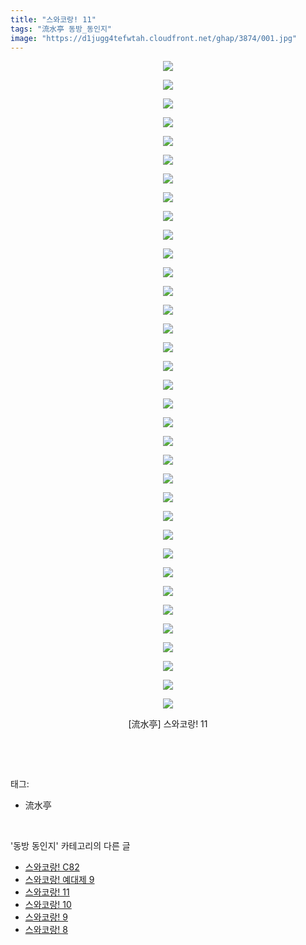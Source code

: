 ```yaml
---
title: "스와코랑! 11"
tags: "流水亭 동방_동인지"
image: "https://d1jugg4tefwtah.cloudfront.net/ghap/3874/001.jpg"
---
```

<div class="article">
<p style="text-align: center; clear: none; float: none;"><img src="{{ site.imgserver11 }}/ghap/3874/001.jpg"/></p>
<p style="text-align: center; clear: none; float: none;"><img src="{{ site.imgserver11 }}/ghap/3874/002.jpg"/></p>
<p style="text-align: center; clear: none; float: none;"><img src="{{ site.imgserver11 }}/ghap/3874/003.jpg"/></p>
<p style="text-align: center; clear: none; float: none;"><img src="{{ site.imgserver11 }}/ghap/3874/004.jpg"/></p>
<p style="text-align: center; clear: none; float: none;"><img src="{{ site.imgserver11 }}/ghap/3874/005.jpg"/></p>
<p style="text-align: center; clear: none; float: none;"><img src="{{ site.imgserver11 }}/ghap/3874/006.jpg"/></p>
<p style="text-align: center; clear: none; float: none;"><img src="{{ site.imgserver11 }}/ghap/3874/007.jpg"/></p>
<p style="text-align: center; clear: none; float: none;"><img src="{{ site.imgserver11 }}/ghap/3874/008.jpg"/></p>
<p style="text-align: center; clear: none; float: none;"><img src="{{ site.imgserver11 }}/ghap/3874/009.jpg"/></p>
<p style="text-align: center; clear: none; float: none;"><img src="{{ site.imgserver11 }}/ghap/3874/010.jpg"/></p>
<p style="text-align: center; clear: none; float: none;"><img src="{{ site.imgserver11 }}/ghap/3874/011.jpg"/></p>
<p style="text-align: center; clear: none; float: none;"><img src="{{ site.imgserver11 }}/ghap/3874/012.jpg"/></p>
<p style="text-align: center; clear: none; float: none;"><img src="{{ site.imgserver11 }}/ghap/3874/013.jpg"/></p>
<p style="text-align: center; clear: none; float: none;"><img src="{{ site.imgserver11 }}/ghap/3874/014.jpg"/></p>
<p style="text-align: center; clear: none; float: none;"><img src="{{ site.imgserver11 }}/ghap/3874/015.jpg"/></p>
<p style="text-align: center; clear: none; float: none;"><img src="{{ site.imgserver11 }}/ghap/3874/016.jpg"/></p>
<p style="text-align: center; clear: none; float: none;"><img src="{{ site.imgserver11 }}/ghap/3874/017.jpg"/></p>
<p style="text-align: center; clear: none; float: none;"><img src="{{ site.imgserver11 }}/ghap/3874/018.jpg"/></p>
<p style="text-align: center; clear: none; float: none;"><img src="{{ site.imgserver11 }}/ghap/3874/019.jpg"/></p>
<p style="text-align: center; clear: none; float: none;"><img src="{{ site.imgserver11 }}/ghap/3874/020.jpg"/></p>
<p style="text-align: center; clear: none; float: none;"><img src="{{ site.imgserver11 }}/ghap/3874/021.jpg"/></p>
<p style="text-align: center; clear: none; float: none;"><img src="{{ site.imgserver11 }}/ghap/3874/022.jpg"/></p>
<p style="text-align: center; clear: none; float: none;"><img src="{{ site.imgserver11 }}/ghap/3874/023.jpg"/></p>
<p style="text-align: center; clear: none; float: none;"><img src="{{ site.imgserver11 }}/ghap/3874/024.jpg"/></p>
<p style="text-align: center; clear: none; float: none;"><img src="{{ site.imgserver11 }}/ghap/3874/025.jpg"/></p>
<p style="text-align: center; clear: none; float: none;"><img src="{{ site.imgserver11 }}/ghap/3874/026.jpg"/></p>
<p style="text-align: center; clear: none; float: none;"><img src="{{ site.imgserver11 }}/ghap/3874/027.jpg"/></p>
<p style="text-align: center; clear: none; float: none;"><img src="{{ site.imgserver11 }}/ghap/3874/028.jpg"/></p>
<p style="text-align: center; clear: none; float: none;"><img src="{{ site.imgserver11 }}/ghap/3874/029.jpg"/></p>
<p style="text-align: center; clear: none; float: none;"><img src="{{ site.imgserver11 }}/ghap/3874/030.jpg"/></p>
<p style="text-align: center; clear: none; float: none;"><img src="{{ site.imgserver11 }}/ghap/3874/031.jpg"/></p>
<p style="text-align: center; clear: none; float: none;"><img src="{{ site.imgserver11 }}/ghap/3874/032.jpg"/></p>
<p style="text-align: center; clear: none; float: none;"><img src="{{ site.imgserver11 }}/ghap/3874/033.jpg"/></p>
<p style="text-align: center; clear: none; float: none;"><img src="{{ site.imgserver11 }}/ghap/3874/034.jpg"/></p>
<p style="text-align: center; clear: none; float: none;"><img src="{{ site.imgserver11 }}/ghap/3874/035.jpg"/></p>
<p style="text-align: center; clear: none; float: none;">[流水亭] 스와코랑! 11</p>
<p><br/></p>
</div><br/>
<div class="tagTrail">
<p>태그: </p>
<ul>
<li>流水亭</li>
</ul>
</div><br/>
<div class="another">
<p>'동방 동인지' 카테고리의 다른 글</p>
<ul>
<li><a href="/ghap_3876">스와코랑! C82</a></li>
<li><a href="/ghap_3875">스와코랑! 예대제 9</a></li>
<li><a href="/ghap_3874">스와코랑! 11</a></li>
<li><a href="/ghap_3873">스와코랑! 10</a></li>
<li><a href="/ghap_3872">스와코랑! 9</a></li>
<li><a href="/ghap_3871">스와코랑! 8</a></li>
</ul>
</div><br/>
<div class="cb_module cb_fluid">
<div class="cb_wrt cb_profile">
</div><!-- commentList close -->
</div><br/>
